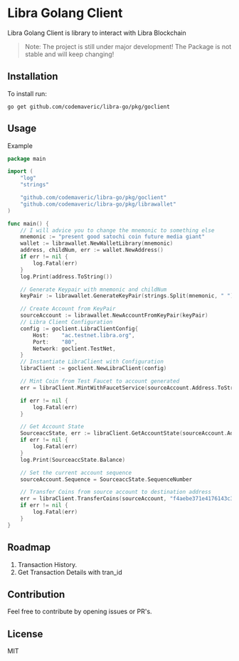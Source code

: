 # Libra Golang Client
Libra Golang Client is library to interact with Libra Blockchain

> Note: The project is still under major development! The Package is not stable and will keep changing!

## Installation
To install run:

`go get github.com/codemaveric/libra-go/pkg/goclient`



## Usage
Example

```Go
package main

import (
	"log"
	"strings"

	"github.com/codemaveric/libra-go/pkg/goclient"
	"github.com/codemaveric/libra-go/pkg/librawallet"
)

func main() {
 	// I will advice you to change the mnemonic to something else
	mnemonic := "present good satochi coin future media giant"
	wallet := librawallet.NewWalletLibrary(mnemonic)
	address, childNum, err := wallet.NewAddress()
	if err != nil {
		log.Fatal(err)
	}
	log.Print(address.ToString())

	// Generate Keypair with mnemonic and childNum
	keyPair := librawallet.GenerateKeyPair(strings.Split(mnemonic, " "), childNum)

	// Create Account from KeyPair
	sourceAccount := librawallet.NewAccountFromKeyPair(keyPair)
	// Libra Client Configuration
	config := goclient.LibraClientConfig{
		Host:    "ac.testnet.libra.org",
		Port:    "80",
		Network: goclient.TestNet,
	}
	// Instantiate LibraClient with Configuration
	libraClient := goclient.NewLibraClient(config)

	// Mint Coin from Test Faucet to account generated
	err = libraClient.MintWithFaucetService(sourceAccount.Address.ToString(), 500000000, true)

	if err != nil {
		log.Fatal(err)
	}

	// Get Account State
	SourceaccState, err := libraClient.GetAccountState(sourceAccount.Address.ToString())
	if err != nil {
		log.Fatal(err)
	}
	log.Print(SourceaccState.Balance)

	// Set the current account sequence
	sourceAccount.Sequence = SourceaccState.SequenceNumber

	// Transfer Coins from source account to destination address
	err = libraClient.TransferCoins(sourceAccount, "f4aebe371e4176143c3409122d0adf43c0e00a6552b5b0ae9980d8981fcd0221", 11000000, 0, 10000, true)
	if err != nil {
		log.Fatal(err)
	}	
}

```

## Roadmap

1) Transaction History.
2) Get Transaction Details with tran_id

## Contribution
Feel free to contribute by opening issues or PR's.

## License
MIT
